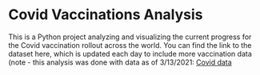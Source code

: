 # Covid Vaccinations Analysis

This is a Python project analyzing and visualizing the current progress for the Covid vaccination rollout across the world. You can find the link to the dataset here, which is updated each day to include more vaccination data (note - this analysis was done with data as of 3/13/2021:
[Covid data](https://www.kaggle.com/gpreda/covid-world-vaccination-progress)

